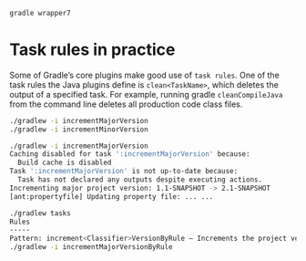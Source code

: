 ```bash
gradle wrapper7
```

# Task rules in practice

Some of Gradle’s core plugins make good use of `task rules`. One of the task rules the Java plugins define is `clean<TaskName>`, which deletes the output of a specified task. For example, running gradle `cleanCompileJava` from the command line deletes all production code class files.

```bash
./gradlew -i incrementMajorVersion
./gradlew -i incrementMinorVersion

./gradlew -i incrementMajorVersion
Caching disabled for task ':incrementMajorVersion' because:
  Build cache is disabled
Task ':incrementMajorVersion' is not up-to-date because:
  Task has not declared any outputs despite executing actions.
Incrementing major project version: 1.1-SNAPSHOT -> 2.1-SNAPSHOT
[ant:propertyfile] Updating property file: ... ...

./gradlew tasks
Rules
-----
Pattern: increment<Classifier>VersionByRule – Increments the project version classifier.
./gradlew -i incrementMajorVersionByRule
```
